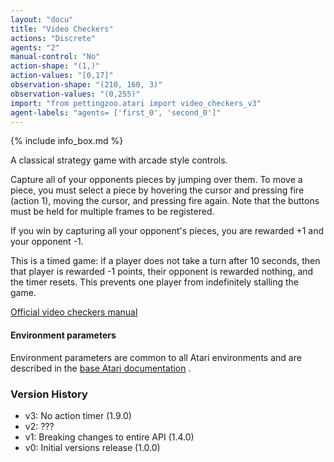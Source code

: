 ```yaml
---
layout: "docu"
title: "Video Checkers"
actions: "Discrete"
agents: "2"
manual-control: "No"
action-shape: "(1,)"
action-values: "[0,17]"
observation-shape: "(210, 160, 3)"
observation-values: "(0,255)"
import: "from pettingzoo.atari import video_checkers_v3"
agent-labels: "agents= ['first_0', 'second_0']"
---
```


{% include info_box.md %}



A classical strategy game with arcade style controls.

Capture all of your opponents pieces by jumping over them. To move a piece, you must select a piece by hovering the cursor and pressing fire (action 1), moving the cursor, and pressing fire again. Note that the buttons must be held for multiple frames to be registered.

If you win by capturing all your opponent's pieces, you are rewarded +1 and your opponent -1.

This is a timed game: if a player does not take a turn after 10 seconds, then that player is rewarded -1 points, their opponent is rewarded nothing, and the timer resets. This prevents one player from indefinitely stalling the game.

[Official video checkers manual](https://atariage.com/manual_html_page.php?SoftwareID=1427)

#### Environment parameters

Environment parameters are common to all Atari environments and are described in the [base Atari documentation](../atari) .

### Version History

* v3: No action timer (1.9.0)
* v2: ???
* v1: Breaking changes to entire API (1.4.0)
* v0: Initial versions release (1.0.0)
